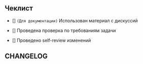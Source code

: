 ## Чеклист

<!-- 
1. Сверьтесь с чеклистом самоконтроля и отметьте пункты по завершению 
-->

<!-- Если вы вносили изменения в документации, желательно подкреплять их конкретными дискуссиями -->
- [] `(Для документации)` Использован материал с дискуссий
<!-- Каждые изменения должны быть сделаны в соответствие с поставленной задачей -->
- [] Проведена проверка по требованиям задачи
<!-- Перед тем как отправлять изменения на ревью, убедитесь, что проверили работу самостоятельно (давайте ценить время друг друга ;) ) -->
- [] Проведено self-review изменений

## CHANGELOG

<!-- 
2. Опишите предлагаемые изменения в пару предложений/пунктов
-->
